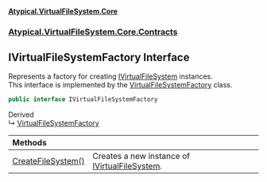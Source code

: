 #### [Atypical.VirtualFileSystem.Core](Atypical.VirtualFileSystem.Core.md 'Atypical.VirtualFileSystem.Core')
### [Atypical.VirtualFileSystem.Core.Contracts](Atypical.VirtualFileSystem.Core.Contracts.md 'Atypical.VirtualFileSystem.Core.Contracts')

## IVirtualFileSystemFactory Interface

Represents a factory for creating [IVirtualFileSystem](Atypical.VirtualFileSystem.Core.Contracts.IVirtualFileSystem.md 'Atypical.VirtualFileSystem.Core.Contracts.IVirtualFileSystem') instances.  
This interface is implemented by the [VirtualFileSystemFactory](Atypical.VirtualFileSystem.Core.VirtualFileSystemFactory.md 'Atypical.VirtualFileSystem.Core.VirtualFileSystemFactory') class.

```csharp
public interface IVirtualFileSystemFactory
```

Derived  
&#8627; [VirtualFileSystemFactory](Atypical.VirtualFileSystem.Core.VirtualFileSystemFactory.md 'Atypical.VirtualFileSystem.Core.VirtualFileSystemFactory')

| Methods | |
| :--- | :--- |
| [CreateFileSystem()](Atypical.VirtualFileSystem.Core.Contracts.IVirtualFileSystemFactory.CreateFileSystem().md 'Atypical.VirtualFileSystem.Core.Contracts.IVirtualFileSystemFactory.CreateFileSystem()') | Creates a new instance of [IVirtualFileSystem](Atypical.VirtualFileSystem.Core.Contracts.IVirtualFileSystem.md 'Atypical.VirtualFileSystem.Core.Contracts.IVirtualFileSystem'). |
